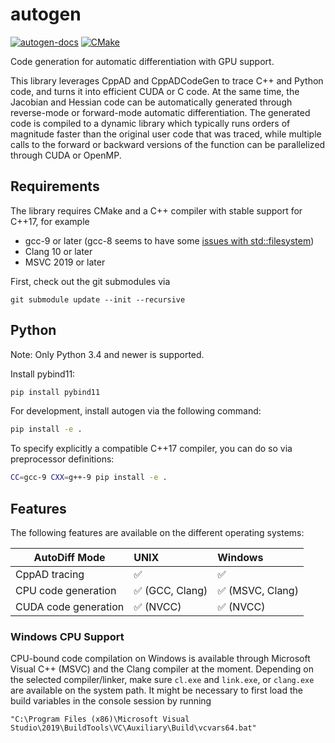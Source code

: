# autogen
[![autogen-docs](https://github.com/eric-heiden/autogen/actions/workflows/ci.yml/badge.svg)](https://github.com/eric-heiden/autogen/actions/workflows/ci.yml)
[![CMake](https://github.com/eric-heiden/autogen/actions/workflows/cmake.yml/badge.svg)](https://github.com/eric-heiden/autogen/actions/workflows/cmake.yml)

Code generation for automatic differentiation with GPU support.

This library leverages CppAD and CppADCodeGen to trace C++ and Python code, and turns it into efficient CUDA or C code.
At the same time, the Jacobian and Hessian code can be automatically generated through reverse-mode or forward-mode automatic differentiation.
The generated code is compiled to a dynamic library which typically runs orders of magnitude faster than the original user code that was traced,
while multiple calls to the forward or backward versions of the function can be parallelized through CUDA or OpenMP.

## Requirements

The library requires CMake and a C++ compiler with stable support for C++17, for example
* gcc-9 or later (gcc-8 seems to have some [issues with std::filesystem](https://gcc.gnu.org/bugzilla/show_bug.cgi?id=90050))
* Clang 10 or later
* MSVC 2019 or later

First, check out the git submodules via
```
git submodule update --init --recursive
```

## Python

Note: Only Python 3.4 and newer is supported.

Install pybind11:
```sh
pip install pybind11
```

For development, install autogen via the following command:
```sh
pip install -e .
```

To specify explicitly a compatible C++17 compiler, you can do so via preprocessor definitions:
```sh
CC=gcc-9 CXX=g++-9 pip install -e .
```

## Features

The following features are available on the different operating systems:

| AutoDiff Mode        | UNIX            | Windows           |
| -------------------- | :-------------- |  :--------------  |
| CppAD tracing        | ✅              | ✅               |
| CPU code generation  | ✅ (GCC, Clang) | ✅ (MSVC, Clang) |
| CUDA code generation | ✅ (NVCC)       | ✅ (NVCC)        |

### Windows CPU Support
CPU-bound code compilation on Windows is available through Microsoft Visual C++ (MSVC) and the Clang compiler at the moment.
Depending on the selected compiler/linker, make sure `cl.exe` and `link.exe`, or `clang.exe` are available on the system path. It might be necessary to first load the build variables in the console session by running
```
"C:\Program Files (x86)\Microsoft Visual Studio\2019\BuildTools\VC\Auxiliary\Build\vcvars64.bat"
```

